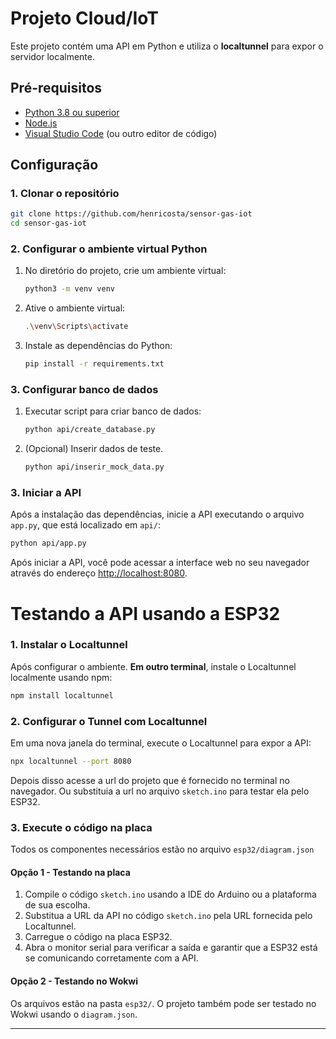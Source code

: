 # Projeto Cloud/IoT

Este projeto contém uma API em Python e utiliza o **localtunnel** para expor o servidor localmente. 

## Pré-requisitos

- [Python 3.8 ou superior](https://www.python.org/downloads/)
- [Node.js](https://nodejs.org/)
- [Visual Studio Code](https://code.visualstudio.com/) (ou outro editor de código)

## Configuração

### 1. Clonar o repositório

```bash
git clone https://github.com/henricosta/sensor-gas-iot
cd sensor-gas-iot
```

### 2. Configurar o ambiente virtual Python

1. No diretório do projeto, crie um ambiente virtual:
   ```bash
   python3 -m venv venv
   ```

2. Ative o ambiente virtual:

     ```bash
     .\venv\Scripts\activate
     ```

3. Instale as dependências do Python:
   ```bash
   pip install -r requirements.txt
   ```

### 3. Configurar banco de dados

1. Executar script para criar banco de dados:
   ```bash
   python api/create_database.py
   ```

2. (Opcional) Inserir dados de teste.
   ```bash
   python api/inserir_mock_data.py
   ```

### 3. Iniciar a API

Após a instalação das dependências, inicie a API executando o arquivo `app.py`, que está localizado em `api/`:
   ```bash
   python api/app.py
   ```

Após iniciar a API, você pode acessar a interface web no seu navegador através do endereço [http://localhost:8080](http://localhost:8080).

# Testando a API usando a ESP32
### 1. Instalar o Localtunnel

Após configurar o ambiente. **Em outro terminal**, instale o Localtunnel localmente usando npm:
```bash
npm install localtunnel
```

### 2. Configurar o Tunnel com Localtunnel

Em uma nova janela do terminal, execute o Localtunnel para expor a API:

```bash
npx localtunnel --port 8080
```

Depois disso acesse a url do projeto que é fornecido no terminal no navegador. Ou substituia a url no arquivo `sketch.ino` para testar ela pelo ESP32.

### 3. Execute o código na placa

Todos os componentes necessários estão no arquivo `esp32/diagram.json`

#### Opção 1 - Testando na placa

1. Compile o código `sketch.ino` usando a IDE do Arduino ou a plataforma de sua escolha.
2. Substitua a URL da API no código `sketch.ino` pela URL fornecida pelo Localtunnel.
3. Carregue o código na placa ESP32.
4. Abra o monitor serial para verificar a saída e garantir que a ESP32 está se comunicando corretamente com a API.

#### Opção 2 - Testando no Wokwi
Os arquivos estão na pasta `esp32/`. O projeto também pode ser testado no Wokwi usando o `diagram.json`.

---
